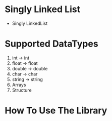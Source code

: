 # Singly Linked List

- Singly LinkedList

Supported DataTypes
=====================
1) int -> int
2) float -> float
3) double -> double
4) char -> char
5) string -> string
6) Arrays
7) Structure


How To Use The Library
======================


